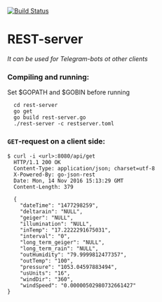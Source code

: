 [![Build Status](https://travis-ci.org/swallowws/rest-server.svg?branch=master)](https://travis-ci.org/swallowws/rest-server)

# REST-server
*It can be used for Telegram-bots ot other clients*


### Compiling and running:
Set $GOPATH and $GOBIN before running 
```
  cd rest-server
  go get
  go build rest-server.go
  ./rest-server -c restserver.toml
```

### `GET`-request on a client side:
```
$ curl -i <url>:8080/api/get
  HTTP/1.1 200 OK
  Content-Type: application/json; charset=utf-8
  X-Powered-By: go-json-rest
  Date: Mon, 14 Nov 2016 15:13:29 GMT
  Content-Length: 379

  {
    "dateTime": "1477298259",
    "deltarain": "NULL",
    "geiger": "NULL",
    "illumination": "NULL",
    "inTemp": "17.2222291675031",
    "interval": "0",
    "long_term_geiger": "NULL",
    "long_term_rain": "NULL",
    "outHumidity": "79.9999812477357",
    "outTemp": "100",
    "pressure": "1053.04597883494",
    "usUnits": "16",
    "windDir": "360",
    "windSpeed": "0.00000502980732661427"
}
```
